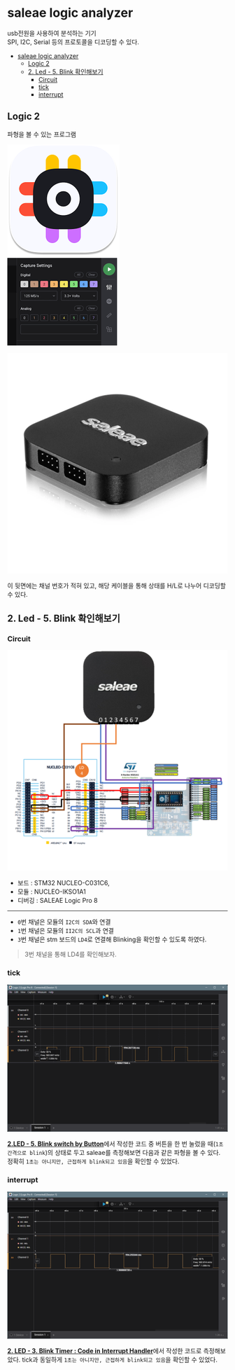 # saleae logic analyzer

usb전원을 사용하여 분석하는 기기<br>
SPI, I2C, Serial 등의 프로토콜을 디코딩할 수 있다.

- [saleae logic analyzer](#saleae-logic-analyzer)
  - [Logic 2](#logic-2)
  - [2. Led - 5. Blink 확인해보기](#2-led---5-blink-확인해보기)
    - [Circuit](#circuit)
    - [tick](#tick)
    - [interrupt](#interrupt)

## Logic 2
파형을 볼 수 있는 프로그램

![logic 2](./images/logic2.png)
![logic 2 ui](./images/logic2ui.png)

![saleae logic pro 8](./images/pro8.png)

이 뒷면에는 채널 번호가 적혀 있고, 해당 케이블을 통해 상태를 H/L로 나누어 디코딩할 수 있다.

## 2. Led - 5. Blink 확인해보기
### Circuit
![I2C Circuit](./images/I2C_circuit.png)

- 보드 : STM32 NUCLEO-C031C6,
- 모듈 : NUCLEO-IKSO1A1
- 디버깅 : SALEAE Logic Pro 8
---
- `0`번 채널은 모듈의 `I2C의 SDA`와 연결
- `1`번 채널은 모듈의 `II2C의 SCL`과 연결
- `3`번 채널은 stm 보드의 `LD4`로 연결해 Blinking을 확인할 수 있도록 하였다.

> 3번 채널을 통해 LD4를 확인해보자.

### tick
![tick level](./images/tick_level.png)

[**2.LED - 5. Blink switch by Button**](../2.%20LED/5_Blink_Button.md)에서 작성한 코드 중 버튼을 한 번 눌렀을 때(`1초 간격으로 blink`)의 상태로 두고 saleae를 측정해보면 다음과 같은 파형을 볼 수 있다.
정확히 `1초는 아니지만, 근접하게 blink되고 있음`을 확인할 수 있었다.

### interrupt
![interrupt level](./images/interrupt_level.png)

[**2. LED - 3. Blink Timer : Code in Interrupt Handler**](../2.%20LED/3_Blink_Timer(1).md)에서 작성한 코드로 측정해보았다. tick과 동일하게 `1초는 아니지만, 근접하게 blink되고 있음`을 확인할 수 있었다.
